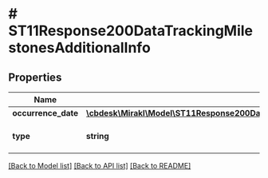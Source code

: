 # # ST11Response200DataTrackingMilestonesAdditionalInfo

## Properties

Name | Type | Description | Notes
------------ | ------------- | ------------- | -------------
**occurrence_date** | [**\cbdesk\Mirakl\Model\ST11Response200DataTrackingMilestonesAdditionalInfoOccurrenceDate**](ST11Response200DataTrackingMilestonesAdditionalInfoOccurrenceDate.md) |  | [optional]
**type** | **string** | Type of the additional information | [optional]

[[Back to Model list]](../../README.md#models) [[Back to API list]](../../README.md#endpoints) [[Back to README]](../../README.md)
